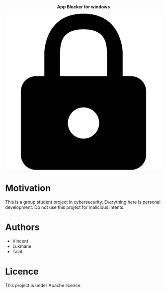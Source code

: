 <div align="center">
	<b>
  	App Blocker for windows
	</b>
</div>

![vector lock](public/lock.png) <!-- .element height="100px" width="px" -->

# Motivation

This is a group student project in cybersecurity. Everything here is personal development. Do not use this project for malicious intents.

# Authors

- Vincent
- Lukmane
- Talal

# Licence

This project is under Apache licence.


